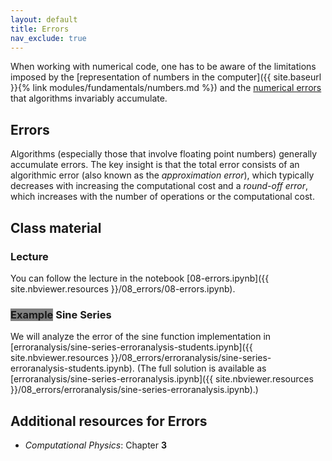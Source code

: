 ```yaml
---
layout: default
title: Errors
nav_exclude: true
---
```


When working with numerical code, one has to be aware of the
limitations imposed by the [representation of numbers in the
computer]({{ site.baseurl }}{% link modules/fundamentals/numbers.md %}) and
the [numerical errors](#errors) that algorithms invariably accumulate.


## Errors

Algorithms (especially those that involve floating point numbers)
generally accumulate errors. The key insight is that the total error
consists of an algorithmic error (also known as the *approximation
error*), which typically decreases with increasing the computational
cost and a *round-off error*, which increases with the number of
operations or the computational cost.

## Class material

### Lecture

You can follow the lecture in the notebook
[08-errors.ipynb]({{ site.nbviewer.resources }}/08_errors/08-errors.ipynb).



### <span class="label" style="background: gray">Example</span> Sine Series

We will analyze the error of the sine function implementation in
[erroranalysis/sine-series-erroranalysis-students.ipynb]({{
site.nbviewer.resources
}}/08_errors/erroranalysis/sine-series-erroranalysis-students.ipynb). (The
full solution is available as
[erroranalysis/sine-series-erroranalysis.ipynb]({{
site.nbviewer.resources
}}/08_errors/erroranalysis/sine-series-erroranalysis.ipynb).)


## Additional resources for Errors

* _Computational Physics_: Chapter **3**

